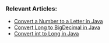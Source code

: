 ### Relevant Articles:
- [Convert a Number to a Letter in Java](https://www.baeldung.com/java-convert-number-to-letter)
- [Convert Long to BigDecimal in Java](https://www.baeldung.com/java-convert-long-bigdecimal)
- [Convert int to Long in Java](https://www.baeldung.com/java-convert-int-long)
